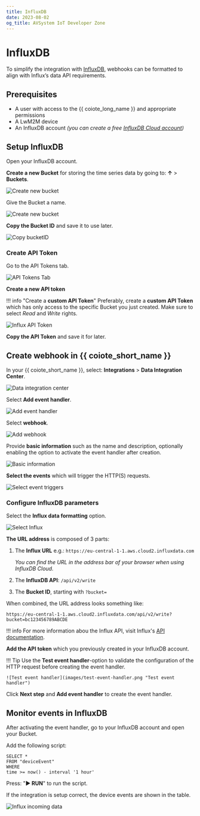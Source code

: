 ```yaml
---
title: InfluxDB
date: 2023-08-02
og_title: AVSystem IoT Developer Zone
---
```


# InfluxDB

To simplify the integration with [InfluxDB](https://www.influxdata.com/), webhooks can be formatted to align with Influx’s data API requirements. 

## Prerequisites

* A user with access to the {{ coiote_long_name }} and appropriate permissions
* A LwM2M device
* An InfluxDB account *(you can create a free [InfluxDB Cloud account](https://www.influxdata.com/get-influxdb/))*


## Setup InfluxDB

Open your InfluxDB account.

**Create a new Bucket** for storing the time series data by going to: **↑** > **Buckets**.

![Create new bucket](images/influx-buckets.png "Create new bucket")

Give the Bucket a name.

![Create new bucket](images/influx-create_bucket2.png "Create new bucket")

**Copy the Bucket ID** and save it to use later.

![Copy bucketID](images/influx-copy-bucketID.png "Copy bucketID")

### Create API Token

Go to the API Tokens tab.

![API Tokens Tab](images/api-tokens.png "API Tokens Tab")

**Create a new API token**

!!! info "Create a **custom API Token**"
    Preferably, create a **custom API Token** which has only access to the specific Bucket you just created. Make sure to select *Read* and *Write* rights.

![Influx API Token](images/influx-api-token.png "Influx API Token")

**Copy the API Token** and save it for later.

## Create webhook in {{ coiote_short_name }}

In your {{ coiote_short_name }}, select: **Integrations** > **Data Integration Center**.

![Data integration center](images/data-integration-center.png "Data Integration Center")

Select **Add event handler**.

![Add event handler](images/add-event-handler.png "Add event handler")

Select **webhook**.

![Add webhook](images/webhook.png "Add webhook")

Provide **basic information** such as the name and description, optionally enabling the option to activate the event handler after creation.  

![Basic information](images/basic-information.png "Provide basic information")

**Select the events** which will trigger the HTTP(S) requests.

![Select event triggers](images/events.png "Select event triggers")

### Configure InfluxDB parameters

Select the **Influx data formatting** option.

![Select Influx](images/influx-data-formatting.png "Select Influx")

**The URL address** is composed of 3 parts:

1. The **Influx URL** e.g.: `https://eu-central-1-1.aws.cloud2.influxdata.com` 

    *You can find the URL in the address bar of your browser when using InfluxDB Cloud.*

2. The **InfluxDB API**: `/api/v2/write` 
3. The **Bucket ID**, starting with `?bucket=`

When combined, the URL address looks something like: 

```
https://eu-central-1-1.aws.cloud2.influxdata.com/api/v2/write?bucket=bc123456789ABCDE
```

!!! info
    For more information abou the Influx API, visit Influx's [API documentation](https://docs.influxdata.com/influxdb/v2.7/api/). 

**Add the API token** which you previously created in your InfluxDB account.


!!! Tip
    Use the **Test event handler**-option to validate the configuration of the HTTP request before creating the event handler.

    ![Test event handler](images/test-event-handler.png "Test event handler")
    

Click **Next step** and **Add event handler** to create the event handler.


## Monitor events in InfluxDB

After activating the event handler, go to your InfluxDB account and open your Bucket.

Add the following script:

```
SELECT *
FROM "deviceEvent"
WHERE
time >= now() - interval '1 hour'
```

Press: "**► RUN**" to run the script.

If the integration is setup correct, the device events are shown in the table.

![Influx incoming data](images/influx-incoming-data.png "Influx incoming data")
